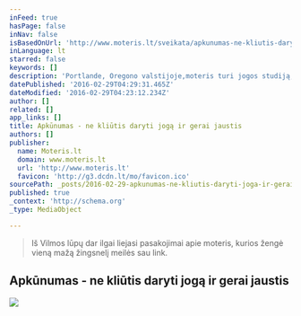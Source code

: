```yaml
---
inFeed: true
hasPage: false
inNav: false
isBasedOnUrl: 'http://www.moteris.lt/sveikata/apkunumas-ne-kliutis-daryti-joga-ir-gerai-jaustis.d?id=59911607'
inLanguage: lt
starred: false
keywords: []
description: 'Portlande, Oregono valstijoje,moteris turi jogos studiją, čia apkūnuolėms grąžina pasitikėjimą savimi ir gyvenimo džiaugsmą. Jautrumas sau ir aplinkiniams Vilma yra kilusi iš Šiaulių rajone esančio Gruzdžių miestelio. Baigusi vidurinę mokyklą, studijavo tuometės Lietuvos konservatorijos (dabar - Klaipėdos universitetas) Klaipėdos fakultetuose renginių režisūrą. Kaip nutiko, kad jauna daili lietuvaitė atsidūrė Amerikoje?'
datePublished: '2016-02-29T04:29:31.465Z'
dateModified: '2016-02-29T04:23:12.234Z'
author: []
related: []
app_links: []
title: Apkūnumas - ne kliūtis daryti jogą ir gerai jaustis
authors: []
publisher:
  name: Moteris.lt
  domain: www.moteris.lt
  url: 'http://www.moteris.lt'
  favicon: 'http://g3.dcdn.lt/mo/favicon.ico'
sourcePath: _posts/2016-02-29-apkunumas-ne-kliutis-daryti-joga-ir-gerai-jaustis.md
published: true
_context: 'http://schema.org'
_type: MediaObject

---
```

> Iš Vilmos lūpų dar ilgai liejasi pasakojimai apie moteris, kurios žengė vieną mažą žingsnelį meilės sau link.

<article style=""><h1>Apkūnumas - ne kliūtis daryti jogą ir gerai jaustis</h1><img src="https://s3-us-west-2.amazonaws.com/the-grid-img/p/b09169cc8c1cf7bda6f89ba7d951e33df065ca5d.jpg" /></article>